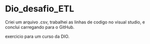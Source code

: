 # Dio_desafio_ETL

Criei um arquivo .csv, trabalhei as linhas de codigo no visual studio, e conclui carregando para o GitHub.

exercicio para um curso da DIO.
